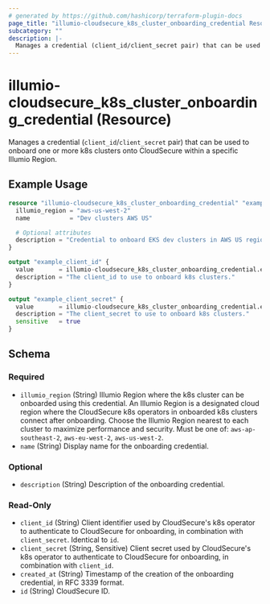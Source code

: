 ```yaml
---
# generated by https://github.com/hashicorp/terraform-plugin-docs
page_title: "illumio-cloudsecure_k8s_cluster_onboarding_credential Resource - illumio-cloudsecure"
subcategory: ""
description: |-
  Manages a credential (client_id/client_secret pair) that can be used to onboard one or more k8s clusters onto CloudSecure within a specific Illumio Region.
---
```


# illumio-cloudsecure_k8s_cluster_onboarding_credential (Resource)

Manages a credential (`client_id`/`client_secret` pair) that can be used to onboard one or more k8s clusters onto CloudSecure within a specific Illumio Region.

## Example Usage

```terraform
resource "illumio-cloudsecure_k8s_cluster_onboarding_credential" "example" {
  illumio_region = "aws-us-west-2"
  name           = "Dev clusters AWS US"

  # Optional attributes
  description = "Credential to onboard EKS dev clusters in AWS US regions"
}

output "example_client_id" {
  value       = illumio-cloudsecure_k8s_cluster_onboarding_credential.example.client_id
  description = "The client_id to use to onboard k8s clusters."
}

output "example_client_secret" {
  value       = illumio-cloudsecure_k8s_cluster_onboarding_credential.example.client_secret
  description = "The client_secret to use to onboard k8s clusters."
  sensitive   = true
}
```

<!-- schema generated by tfplugindocs -->
## Schema

### Required

- `illumio_region` (String) Illumio Region where the k8s cluster can be onboarded using this credential. An Illumio Region is a designated cloud region where the CloudSecure k8s operators in onboarded k8s clusters connect after onboarding. Choose the Illumio Region nearest to each cluster to maximize performance and security. Must be one of: `aws-ap-southeast-2`, `aws-eu-west-2`, `aws-us-west-2`.
- `name` (String) Display name for the onboarding credential.

### Optional

- `description` (String) Description of the onboarding credential.

### Read-Only

- `client_id` (String) Client identifier used by CloudSecure's k8s operator to authenticate to CloudSecure for onboarding, in combination with `client_secret`. Identical to `id`.
- `client_secret` (String, Sensitive) Client secret used by CloudSecure's k8s operator to authenticate to CloudSecure for onboarding, in combination with `client_id`.
- `created_at` (String) Timestamp of the creation of the onboarding credential, in RFC 3339 format.
- `id` (String) CloudSecure ID.
